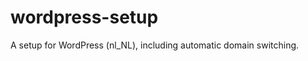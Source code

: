 wordpress-setup
===============

A setup for WordPress (nl_NL), including automatic domain switching.